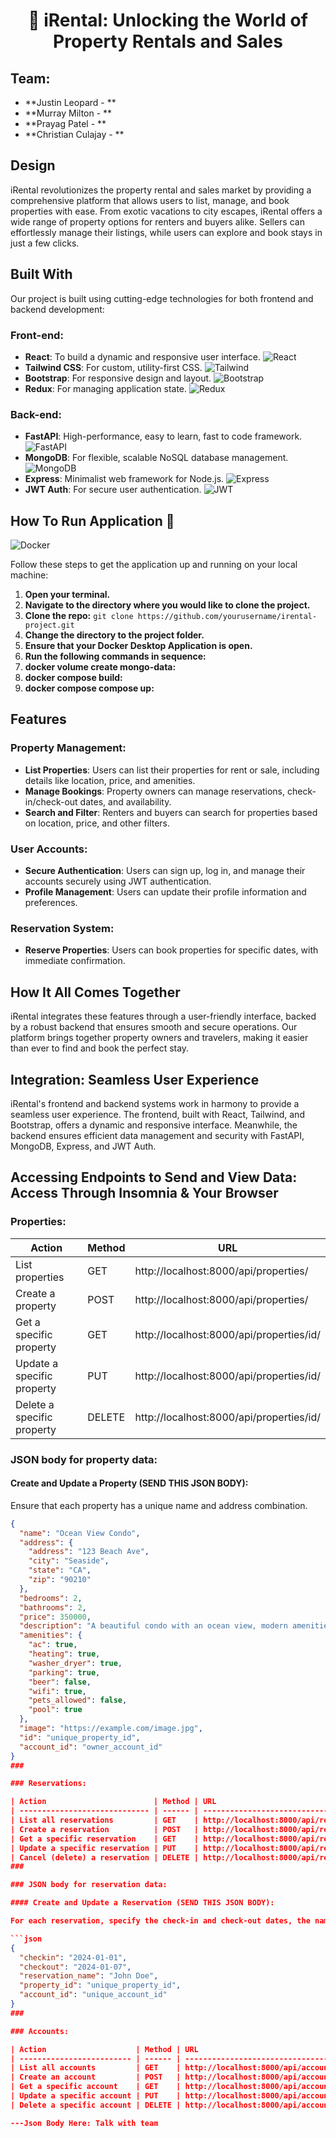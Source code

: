 <div align="center">

# 🏡 iRental: Unlocking the World of Property Rentals and Sales

</div>

## Team:

-   **Justin Leopard - **
-   **Murray Milton - **
-   **Prayag Patel - **
-   **Christian Culajay - **

## Design

iRental revolutionizes the property rental and sales market by providing a comprehensive platform that allows users to list, manage, and book properties with ease. From exotic vacations to city escapes, iRental offers a wide range of property options for renters and buyers alike. Sellers can effortlessly manage their listings, while users can explore and book stays in just a few clicks.

## Built With

Our project is built using cutting-edge technologies for both frontend and backend development:

### Front-end:

-   **React**: To build a dynamic and responsive user interface.
    ![React](https://img.shields.io/badge/-React-61DAFB?style=flat-square&logo=react&logoColor=white)
-   **Tailwind CSS**: For custom, utility-first CSS.
    ![Tailwind](https://img.shields.io/badge/-Tailwind%20CSS-38B2AC?style=flat-square&logo=tailwind-css&logoColor=white)
-   **Bootstrap**: For responsive design and layout.
    ![Bootstrap](https://img.shields.io/badge/-Bootstrap-7952B3?style=flat-square&logo=bootstrap&logoColor=white)
-   **Redux**: For managing application state.
    ![Redux](https://img.shields.io/badge/-Redux-764ABC?style=flat-square&logo=redux&logoColor=white)

### Back-end:

-   **FastAPI**: High-performance, easy to learn, fast to code framework.
    ![FastAPI](https://img.shields.io/badge/-FastAPI-009688?style=flat-square&logo=fastapi&logoColor=white)
-   **MongoDB**: For flexible, scalable NoSQL database management.
    ![MongoDB](https://img.shields.io/badge/-MongoDB-47A248?style=flat-square&logo=mongodb&logoColor=white)
-   **Express**: Minimalist web framework for Node.js.
    ![Express](https://img.shields.io/badge/-Express-000000?style=flat-square&logo=express&logoColor=white)
-   **JWT Auth**: For secure user authentication.
    ![JWT](https://img.shields.io/badge/-JWT%20Auth-000000?style=flat-square&logo=json-web-tokens&logoColor=white)

## How To Run Application 🐳

![Docker](https://img.shields.io/badge/-Docker-2496ED?style=flat-square&logo=docker&logoColor=white)

Follow these steps to get the application up and running on your local machine:

1. **Open your terminal.**
2. **Navigate to the directory where you would like to clone the project.**
3. **Clone the repo:** `git clone https://github.com/yourusername/irental-project.git`
4. **Change the directory to the project folder.**
5. **Ensure that your Docker Desktop Application is open.**
6. **Run the following commands in sequence:**
7. **docker volume create mongo-data:**
8. **docker compose build:**
9. **docker compose compose up:**

## Features

### Property Management:

-   **List Properties**: Users can list their properties for rent or sale, including details like location, price, and amenities.
-   **Manage Bookings**: Property owners can manage reservations, check-in/check-out dates, and availability.
-   **Search and Filter**: Renters and buyers can search for properties based on location, price, and other filters.

### User Accounts:

-   **Secure Authentication**: Users can sign up, log in, and manage their accounts securely using JWT authentication.
-   **Profile Management**: Users can update their profile information and preferences.

### Reservation System:

-   **Reserve Properties**: Users can book properties for specific dates, with immediate confirmation.

## How It All Comes Together

iRental integrates these features through a user-friendly interface, backed by a robust backend that ensures smooth and secure operations. Our platform brings together property owners and travelers, making it easier than ever to find and book the perfect stay.

## Integration: Seamless User Experience

iRental's frontend and backend systems work in harmony to provide a seamless user experience. The frontend, built with React, Tailwind, and Bootstrap, offers a dynamic and responsive interface. Meanwhile, the backend ensures efficient data management and security with FastAPI, MongoDB, Express, and JWT Auth.

## Accessing Endpoints to Send and View Data: Access Through Insomnia & Your Browser

### Properties:

| Action                     | Method | URL                                      |
| -------------------------- | ------ | ---------------------------------------- |
| List properties            | GET    | http://localhost:8000/api/properties/    |
| Create a property          | POST   | http://localhost:8000/api/properties/    |
| Get a specific property    | GET    | http://localhost:8000/api/properties/id/ |
| Update a specific property | PUT    | http://localhost:8000/api/properties/id/ |
| Delete a specific property | DELETE | http://localhost:8000/api/properties/id/ |

###

### JSON body for property data:

#### Create and Update a Property (SEND THIS JSON BODY):

Ensure that each property has a unique name and address combination.

````json
{
  "name": "Ocean View Condo",
  "address": {
    "address": "123 Beach Ave",
    "city": "Seaside",
    "state": "CA",
    "zip": "90210"
  },
  "bedrooms": 2,
  "bathrooms": 2,
  "price": 350000,
  "description": "A beautiful condo with an ocean view, modern amenities, and easy beach access.",
  "amenities": {
    "ac": true,
    "heating": true,
    "washer_dryer": true,
    "parking": true,
    "beer": false,
    "wifi": true,
    "pets_allowed": false,
    "pool": true
  },
  "image": "https://example.com/image.jpg",
  "id": "unique_property_id",
  "account_id": "owner_account_id"
}
###

### Reservations:

| Action                        | Method | URL                                          |
| ----------------------------- | ------ | -------------------------------------------- |
| List all reservations         | GET    | http://localhost:8000/api/reservations/      |
| Create a reservation          | POST   | http://localhost:8000/api/reservations/      |
| Get a specific reservation    | GET    | http://localhost:8000/api/reservations/{id}/ |
| Update a specific reservation | PUT    | http://localhost:8000/api/reservations/{id}/ |
| Cancel (delete) a reservation | DELETE | http://localhost:8000/api/reservations/{id}/ |
###

### JSON body for reservation data:

#### Create and Update a Reservation (SEND THIS JSON BODY):

For each reservation, specify the check-in and check-out dates, the name under which the reservation is made, the associated property, and the account ID of the user making the reservation.

```json
{
  "checkin": "2024-01-01",
  "checkout": "2024-01-07",
  "reservation_name": "John Doe",
  "property_id": "unique_property_id",
  "account_id": "unique_account_id"
}
###

### Accounts:

| Action                    | Method | URL                                      |
| ------------------------- | ------ | ---------------------------------------- |
| List all accounts         | GET    | http://localhost:8000/api/accounts/      |
| Create an account         | POST   | http://localhost:8000/api/accounts/      |
| Get a specific account    | GET    | http://localhost:8000/api/accounts/{id}/ |
| Update a specific account | PUT    | http://localhost:8000/api/accounts/{id}/ |
| Delete a specific account | DELETE | http://localhost:8000/api/accounts/{id}/ |

---Json Body Here: Talk with team
````
